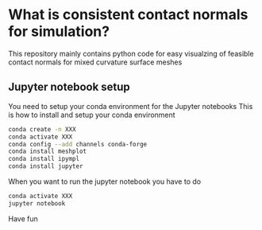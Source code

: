 # What is consistent contact normals for simulation?
This repository mainly contains python code for easy visualzing of feasible contact normals for mixed curvature surface meshes

## Jupyter notebook setup
You need to setup your conda environment for the Jupyter notebooks This is how to install and setup your conda environment

```bash
conda create -n XXX
conda activate XXX
conda config --add channels conda-forge
conda install meshplot
conda install ipympl
conda install jupyter
```

When you want to run the jupyter notebook you have to do

```bash
conda activate XXX
jupyter notebook
```
Have fun
